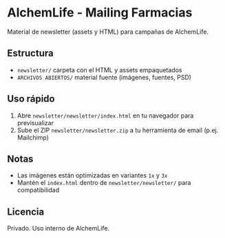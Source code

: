# AlchemLife - Mailing Farmacias

Material de newsletter (assets y HTML) para campañas de AlchemLife.

## Estructura
- `newsletter/` carpeta con el HTML y assets empaquetados
- `ARCHIVOS ABIERTOS/` material fuente (imágenes, fuentes, PSD)

## Uso rápido
1. Abre `newsletter/newsletter/index.html` en tu navegador para previsualizar
2. Sube el ZIP `newsletter/newsletter.zip` a tu herramienta de email (p.ej. Mailchimp)

## Notas
- Las imágenes están optimizadas en variantes `1x` y `3x`
- Mantén el `index.html` dentro de `newsletter/newsletter/` para compatibilidad

## Licencia
Privado. Uso interno de AlchemLife.
